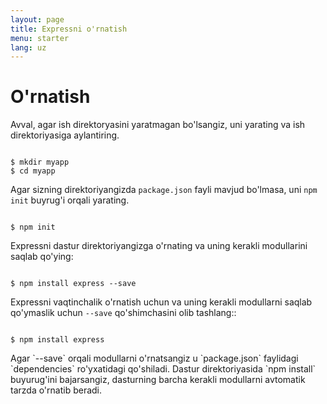 ```yaml
---
layout: page
title: Expressni o'rnatish
menu: starter
lang: uz
---
```

<!---
 Copyright (c) 2016 StrongLoop, IBM, and Express Contributors
 License: MIT
-->

# O'rnatish

Avval, agar ish direktoryasini yaratmagan bo'lsangiz, uni yarating va ish direktoriyasiga aylantiring.

<pre><code class="language-sh" translate="no">
$ mkdir myapp
$ cd myapp
</code></pre>

Agar sizning direktoriyangizda `package.json` fayli mavjud bo'lmasa, uni `npm init` buyrug'i orqali yarating.

<pre><code class="language-sh" translate="no">
$ npm init
</code></pre>

Expressni dastur direktoriyangizga o'rnating va uning kerakli modullarini saqlab qo'ying:

<pre><code class="language-sh" translate="no">
$ npm install express --save
</code></pre>

Expressni vaqtinchalik o'rnatish uchun va uning kerakli modullarni saqlab qo'ymaslik uchun `--save` qo'shimchasini olib tashlang::

<pre><code class="language-sh" translate="no">
$ npm install express
</code></pre>

<div class="doc-box doc-info" markdown="1">
Agar `--save` orqali modullarni o'rnatsangiz u `package.json` faylidagi `dependencies` ro'yxatidagi qo'shiladi.
Dastur direktoriyasida `npm install` buyurug'ini bajarsangiz, dasturning barcha kerakli modullarni avtomatik tarzda o'rnatib beradi.
</div>
